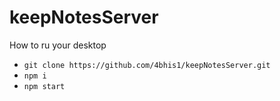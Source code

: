 # keepNotesServer

How to ru your desktop

- `git clone https://github.com/4bhis1/keepNotesServer.git`
- `npm i`
- `npm start`
